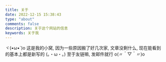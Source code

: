 ```yaml
---
title: 关于
date: 2022-12-15 15:38:43
type: "about"
comments: false
description: 关于这个网站的信息
keywords: 关于我
---
```

ヾ(•ω•`)o
这是我的小窝, 因为一些原因搬了好几次家, 文章没剩什么, 现在能看到的基本上都是新写的
(。・ω・。)
至于友链嘛, 发邮件就行 o(〃＾▽＾〃)o